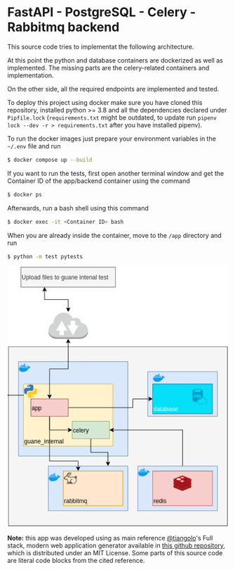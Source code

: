 # FastAPI - PostgreSQL - Celery - Rabbitmq backend

This source code tries to implementat the following architecture.

At this point the python and database containers are dockerized as well as implemented. The missing parts are the celery-related containers and implementation.

On the other side, all the required endpoints are implemented and tested.

To deploy this project using docker make sure you have cloned this repository, installed python >= 3.8 and all the dependencies declared under ``Pipfile.lock`` (``requirements.txt`` might be outdated, to update run ``pipenv lock --dev -r > requirements.txt`` after you have installed pipenv).

To run the docker images just prepare your environment variables in the ``~/.env`` file and run

```bash
$ docker compose up --build
```

If you want to run the tests, first open another terminal window and get the Container ID of the app/backend container using the command

```bash
$ docker ps
```

Afterwards, run a bash shell using this command

```bash
$ docker exec -it <Container ID> bash
```

When you are already inside the container, move to the ``/app`` directory and run

```bash
$ python -m test pytests
```

![architecture](img/arch.png)

**Note:** this app was developed using as main reference [@tiangolo](https://github.com/tiangolo)'s Full stack, modern web application generator available in [this github repository](https://github.com/tiangolo/full-stack-fastapi-postgresql), which is distributed under an MIT License. Some parts of this source code are literal code blocks from the cited reference.
